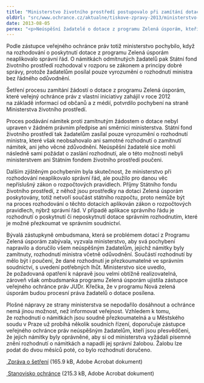 ```yaml
---
title: "Ministerstvo životního prostředí postupovalo při zamítání dotací z programu Zelená úsporám v rozporu se zákonem"
oldUrl: "src/www.ochrance.cz/aktualne/tiskove-zpravy-2013/ministerstvo-zivotniho-prostredi-postupovalo-pri-zamitani-dotaci-z-programu-zelena-uspor"
date: 2013-08-05
perex: "<p>Neúspěšní žadatelé o dotace z programu Zelená úsporám, kteří jsou přesvědčeni o oprávněnosti svých námitek, by si měli od Ministerstva životního prostředí vyžádat písemné znění rozhodnutí o svých námitkách, včetně odůvodnění, a následně toto rozhodnutí napadnout správní žalobou u Městského soudu v Praze. </p>"
---
```


<!-- imported from the old website -->

<p>Podle zástupce veřejného ochránce práv totiž ministerstvo pochybilo, když na rozhodování o poskytnutí dotace z programu Zelená úsporám neaplikovalo správní řád. O námitkách odmítnutých žadatelů pak Státní fond životního prostředí rozhodoval v rozporu se zákonem a principy dobré správy, protože žadatelům posílal pouze vyrozumění o rozhodnutí ministra bez řádného odůvodnění.</p><p>Šetření procesu zamítání žádostí o dotace z programu Zelená úsporám, které veřejný ochránce práv z vlastní iniciativy zahájil v roce 2012 na základě informací od občanů a z médií, potvrdilo pochybení na straně Ministerstva životního prostředí.</p><p>Proces podávání námitek proti zamítnutým žádostem o dotace nebyl upraven v žádném právním předpise ani směrnici ministerstva. Státní fond životního prostředí tak žadatelům zasílal pouze vyrozumění o rozhodnutí ministra, které však neobsahovalo ani samotné rozhodnutí o zamítnutí námitek, ani jeho věcné zdůvodnění. Neúspěšní žadatelé sice mohli následně sami požádat o zaslání rozhodnutí, ale o této možnosti nebyli ministerstvem ani Státním fondem životního prostředí poučeni. </p><p>Dalším zjištěným pochybením byla skutečnost, že ministerstvo při rozhodování neaplikovalo správní řád, ale použilo pro danou věc nepříslušný zákon o rozpočtových pravidlech. Příjmy Státního fondu životního prostředí, z něhož jsou prostředky na dotaci Zelená úsporám poskytovány, totiž netvoří součást státního rozpočtu, proto nemůže být na proces rozhodování o těchto dotacích aplikován zákon o rozpočtových pravidlech, nýbrž správní řád. V případě aplikace správního řádu je rozhodnutí o poskytnutí či neposkytnutí dotace správním rozhodnutím, které je možné přezkoumat ve správním soudnictví.</p><p>Bývalá zástupkyně ombudsmana, která se problémem dotací z Programu Zelená úsporám zabývala, vyzvala ministerstvo, aby svá pochybení napravilo a doručilo všem neúspěšným žadatelům, jejichž námitky byly zamítnuty, rozhodnutí ministra včetně odůvodnění. Součástí rozhodnutí by mělo být i poučení, že dané rozhodnutí je přezkoumatelné ve správním soudnictví, s uvedení potřebných lhůt. Ministerstvo sice uvedlo, že požadovaná opatření k nápravě jsou velmi obtížně realizovatelná, zároveň však ombudsmanka programu Zelená úsporám ujistila zástupce veřejného ochránce práv JUDr. Křečka, že v programu Nová zelená úsporám budou procesní práva žadatelů o dotace posílena.</p><p>Plošné nápravy ze strany ministerstva se nepodařilo dosáhnout a ochránce nemá jinou možnost, než informovat veřejnost. Vzhledem k tomu, že rozhodnutí o námitkách jsou soudně přezkoumatelná a u Městského soudu v Praze už probíhá několik soudních řízení, doporučuje zástupce veřejného ochránce práv neúspěšným žadatelům, kteří jsou přesvědčeni, že jejich námitky byly oprávněné, aby si od ministerstva vyžádali písemné znění rozhodnutí o námitkách a napadli jej správní žalobou. Žalobu lze podat do dvou měsíců poté, co bylo rozhodnutí doručeno.</p><p><a title="Otevření do nového okna" href="https://www.ochrance.cz/fileadmin/user_upload/STANOVISKA/Zivotni_prostredi/Dotace/4110-2012-HJK-ZZ-zelena_usporam.pdf" target="_blank"><img alt="" src="https://www.ochrance.cz/typo3/ext/od_linkdesc/icons/pdf.gif" class="od_linkdesc_icon" /> Zpráva o šetření</a> (165.9 kB, Adobe Acrobat dokument)</p><p><a title="Otevření do nového okna" href="https://www.ochrance.cz/fileadmin/user_upload/STANOVISKA/Zivotni_prostredi/Dotace/4110-2012-HJK-ZSO-zelena_usporam.pdf" target="_blank"><img alt="" src="https://www.ochrance.cz/typo3/ext/od_linkdesc/icons/pdf.gif" class="od_linkdesc_icon" /> Stanovisko ochránce</a> (215.3 kB, Adobe Acrobat dokument)</p>
